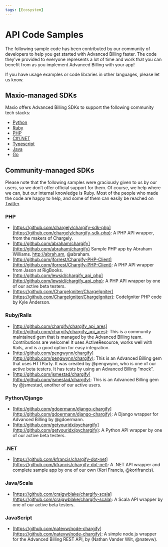 ```yaml
---
tags: [Ecosystem]
---
```


# API Code Samples

The following sample code has been contributed by our community of developers to help you get started with Advanced Billing faster. The code they’ve provided to everyone represents a lot of time and work that you can benefit from as you implement Advanced Billing with your app!

If you have usage examples or code libraries in other languages, please let us know.

## Maxio-managed SDKs

Maxio offers Advanced Billing SDKs to support the following community tech stacks: 
 
 + [Python](https://pypi.org/project/maxio-advanced-billing-sdk/)
 + [Ruby](https://rubygems.org/gems/maxio-advanced-billing-sdk/)
 + [PHP](https://packagist.org/packages/maxio/advanced-billing-sdk)
 + [C#/.NET](https://www.nuget.org/packages/Maxio.AdvancedBillingSdk/)
 + [Typescript](https://www.npmjs.com/package/@maxio-com/advanced-billing-sdk/)
 + [Java](https://central.sonatype.com/artifact/com.maxio/advanced-billing-sdk)
 + [Go](https://pkg.go.dev/github.com/maxio-com/ab-golang-sdk@v0.1.0)
 

## Community-managed SDKs

Please note that the following samples were graciously given to us by our users, so we don’t offer official support for them. Of course, we help where we can, but our internal knowledge is Ruby. Most of the people who made the code are happy to help, and some of them can easily be reached on [Twitter](https://twitter.com/WeAreMaxio).

### PHP

- [https://github.com/chargely/chargify-sdk-php](https://github.com/chargely/chargify-sdk-php): A PHP API wrapper, from the makers of Chargely.
- [http://github.com/abraham/chargify](http://github.com/abraham/chargify) Sample PHP app by Abraham Williams. http://abrah.am, @abraham.
- [http://github.com/jforrest/Chargify-PHP-Client](http://github.com/jforrest/Chargify-PHP-Client): A PHP API wrapper from Jason at RigBooks.
- [http://github.com/lewsid/chargify_api_php](http://github.com/lewsid/chargify_api_php): A PHP API wrapper by one of our active beta testers.
- [https://github.com/ChargeIgniter/ChargeIgniter](https://github.com/ChargeIgniter/ChargeIgniter): CodeIgniter PHP code by Kyle Anderson.

### Ruby/Rails

- [http://github.com/chargify/chargify_api_ares](http://github.com/chargify/chargify_api_ares): This is a community maintained gem that is managed by the Advanced Billing team. Contributions are welcome! It uses ActiveResource, works well with Rails, and is a good option for easy integration.
- [http://github.com/pengwynn/chargify](http://github.com/pengwynn/chargify): This is an Advanced Billing gem that uses HTTParty. It was created by @pengwynn, who is one of our active beta testers. It has tests by using an Advanced Billing “mock”.
- [http://github.com/jsmestad/chargify](http://github.com/jsmestad/chargify): This is an Advanced Billing gem by @jsmestad, another of our active users.

### Python/Django

- [http://github.com/gdoermann/django-chargify](http://github.com/gdoermann/django-chargify): A Django wrapper for Advanced Billing by @gdoermann.
- [http://github.com/getyouridx/pychargify](http://github.com/getyouridx/pychargify): A Python API wrapper by one of our active beta testers.

### .NET

- [https://github.com/kfrancis/chargify-dot-net](https://github.com/kfrancis/chargify-dot-net): A .NET API wrapper and complete sample app by one of our own (Kori Francis, @korifrancis).

### Java/Scala

- [https://github.com/craigwblake/chargify-scala](https://github.com/craigwblake/chargify-scala): A Scala API wrapper by one of our active beta testers.

### JavaScript

- [https://github.com/natevw/node-chargify](https://github.com/natevw/node-chargify): A simple node.js wrapper for the Advanced Billing REST API, by (Nathan Vander Wilt, @natevw).
